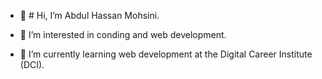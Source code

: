 - 👋 # Hi, I’m Abdul Hassan Mohsini.
  
- 👀 I’m interested in conding and web development.
- 🌱 I’m currently learning web development at the Digital Career Institute (DCI).
